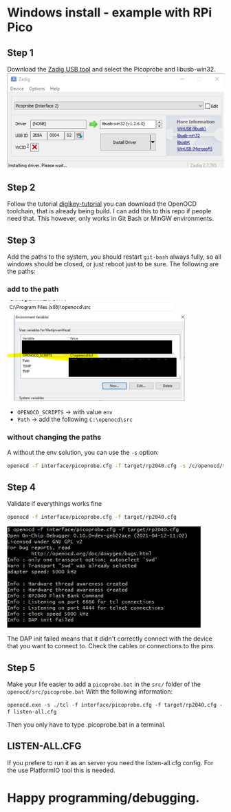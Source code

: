 # Windows install - example with RPi Pico

## Step 1
Download the [Zadig USB tool](https://zadig.akeo.ie/) and select the Picoprobe and libusb-win32.
<img src="./install_drivers.png" alt="Layout of the PCB" class="center"/>

## Step 2
Follow the tutorial [digikey-tutorial](https://www.digikey.nl/en/maker/projects/raspberry-pi-pico-and-rp2040-cc-part-2-debugging-with-vs-code/470abc7efb07432b82c95f6f67f184c0) you can download the OpenOCD toolchain, that is already being build. I can add this to this repo if people need that. This however, only works in Git Bash or MinGW environments.

## Step 3 
Add the paths to the system, you should restart `git-bash` always fully, so all windows should be closed, or just reboot just to be sure. The following are the paths:  

### add to the path
<img src="./path_env.png" alt="windows env UGH" class="center"/>
<img src="./path_env2.png" alt="windows env UGH" height="200" class="center"/>

* `OPENOCD_SCRIPTS` -> with value `env
` 
* `Path` -> add the following `C:\openocd\src`

### without changing the paths
A without the env solution, you can use the `-s` option:
``` bash
openocd -f interface/picoprobe.cfg -f target/rp2040.cfg -s /c/openocd/tcl/
``` 



## Step 4
Validate if everythings works fine
``` bash
openocd -f interface/picoprobe.cfg -f target/rp2040.cfg
``` 
<img src="./openocd_output.png" alt="windows env UGH" class="center"/>

The DAP init failed means that it didn't correctly connect with the device that you want to connect to. Check the cables or connections to the pins.

## Step 5
Make your life easier to add a `picoprobe.bat` in the `src/` folder of the `openocd/src/picoprobe.bat`
With the following information:
``` shell
openocd.exe -s ./tcl -f interface/picoprobe.cfg -f target/rp2040.cfg -f listen-all.cfg
```
Then you only have to type .picoprobe.bat in a terminal. 

## LISTEN-ALL.CFG
If you prefere to run it as an server you need the listen-all.cfg config. For the use PlatformIO tool this is needed.


# Happy programming/debugging.




